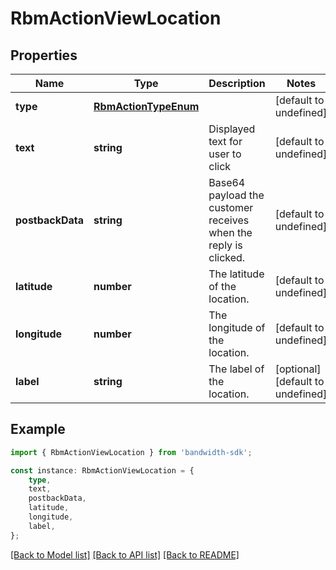 # RbmActionViewLocation


## Properties

Name | Type | Description | Notes
------------ | ------------- | ------------- | -------------
**type** | [**RbmActionTypeEnum**](RbmActionTypeEnum.md) |  | [default to undefined]
**text** | **string** | Displayed text for user to click | [default to undefined]
**postbackData** | **string** | Base64 payload the customer receives when the reply is clicked. | [default to undefined]
**latitude** | **number** | The latitude of the location. | [default to undefined]
**longitude** | **number** | The longitude of the location. | [default to undefined]
**label** | **string** | The label of the location. | [optional] [default to undefined]

## Example

```typescript
import { RbmActionViewLocation } from 'bandwidth-sdk';

const instance: RbmActionViewLocation = {
    type,
    text,
    postbackData,
    latitude,
    longitude,
    label,
};
```

[[Back to Model list]](../README.md#documentation-for-models) [[Back to API list]](../README.md#documentation-for-api-endpoints) [[Back to README]](../README.md)
